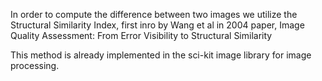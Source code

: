 In order to compute the difference between two images we utilize the Structural Similarity Index, first inro by Wang et al in 2004 paper, Image Quality Assessment: From Error Visibility to Structural Similarity

This method is already implemented in the sci-kit image library for image processing.


